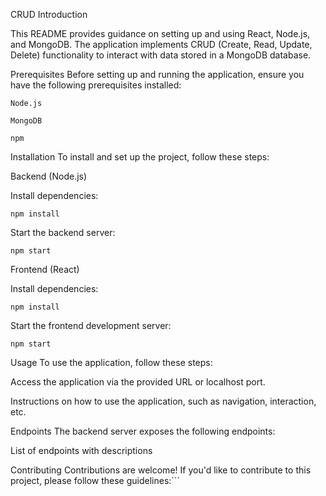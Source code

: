 CRUD
Introduction

This README provides guidance on setting up and using React, Node.js, and MongoDB. The application implements CRUD (Create, Read, Update, Delete) functionality to interact with data stored in a MongoDB database.

Prerequisites Before setting up and running the application, ensure you have the following prerequisites installed:

```
Node.js
```
```
MongoDB
```
```
npm
```
Installation To install and set up the project, follow these steps:

Backend (Node.js)

Install dependencies:

```
npm install
```
Start the backend server:

```
npm start
```

Frontend (React)

Install dependencies:
```
npm install
```
Start the frontend development server:
```
npm start
```
Usage To use the application, follow these steps:

Access the application via the provided URL or localhost port.

Instructions on how to use the application, such as navigation, interaction, etc.

Endpoints The backend server exposes the following endpoints:

List of endpoints with descriptions

Contributing Contributions are welcome! If you'd like to contribute to this project, please follow these guidelines:```
